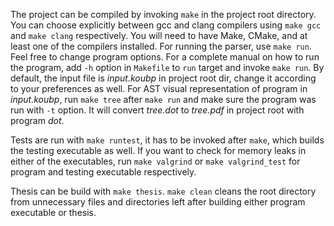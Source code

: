 The project can be compiled by invoking ```make``` in the project root directory.
You can choose explicitly between gcc and clang compilers using ```make gcc``` and ```make clang``` respectively.
You will need to have Make, CMake, and at least one of the compilers installed.
For running the parser, use ```make run```.
Feel free to change program options.
For a complete manual on how to run the program, add ```-h``` option in ```Makefile``` to ```run``` target and invoke ```make run```.
By default, the input file is *input.koubp* in project root dir, change it according to your preferences as well.
For AST visual representation of program in *input.koubp*, run ```make tree``` after ```make run``` and make sure the program was run with ```-t``` option.
It will convert *tree.dot* to *tree.pdf* in project root with program *dot*.

Tests are run with ```make runtest```, it has to be invoked after ```make```, which builds the testing executable as well.
If you want to check for memory leaks in either of the executables, run ```make valgrind``` or ```make valgrind_test``` for program and testing executable respectively.

Thesis can be build with ```make thesis```.
```make clean``` cleans the root directory from unnecessary files and directories left after building either program executable or thesis.